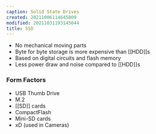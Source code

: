 ```yaml
---
caption: Solid State Drives
created: 20211006114645809
modified: 20211031193145044
title: SSD
---
```


- No mechanical moving parts
- Byte for byte storage is more expensive than [[HDD]]s
- Based on digital circuits and flash memory
- Less power draw and noise compared to [[HDD]]s

### Form Factors

- USB Thumb Drive
- M.2
- [[SD]] cards
- CompactFlash
- Mini-SD cards
- xD (used in Cameras)
